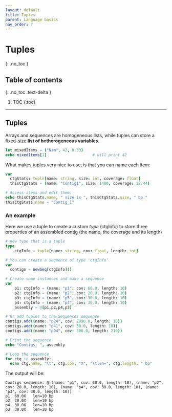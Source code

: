 ```yaml
---
layout: default
title: Tuples
parent: Language basics
nav_order: 7
---
```


# Tuples
{: .no_toc }

## Table of contents
{: .no_toc .text-delta }

1. TOC
{:toc}

---

## Tuples

Arrays and sequences are homogeneous lists, while tuples can store a fixed-size  **list of hetherogeneous variables**.

```nim
let mixedItems = ("Nim", 42, 0.33)
echo mixedItems[1]                    # will print 42
```

What makes tuples very nice to use, is that you can name each item:

```nim
var
  ctgStats: tuple[name: string, size: int, coverage: float]
  thisCtgStats = (name: "Contig1", size: 1400, coverage: 12.44)

# Access items and edit them:
echo thisCtgStats.name, " size is ", thisCtgStats.size, " bp."
thisCtgStats.name = "Contig_1"
```

### An example

Here we use a tuple to create a custom _type_ (ctgInfo) to store three properties
of an assembled contig (the name, the coverage and its length)
```nim
# new type that is a tuple
type
    ctgInfo = tuple[name: string, cov: float, length: int]

# You can create a sequence of type 'ctgInfo'
var
  contigs = newSeq[ctgInfo]()

# Create some instances and make a sequence
var
    p1: ctgInfo = (name: "p1", cov: 60.0, length: 10)
    p2: ctgInfo = (name: "p2", cov: 20.0, length: 10)
    p3: ctgInfo = (name: "p3", cov: 30.0, length: 10)
    p4: ctgInfo = (name: "p4", cov: 30.0, length: 10)
    assembly = @[p1,p2,p4,p3]

# Or add tuples to the Sequences sequence
contigs.add((name: "p24", cov: 2990.0, length: 10))
contigs.add((name: "p41", cov: 30.0, length: 10))
contigs.add((name: "p94", cov: 300.0, length: 210))

# Print the sequence
echo "Contigs: ", assembly

# Loop the sequence
for ctg in assembly:
  echo ctg.name, "\t", ctg.cov, "X", "\tlen=", ctg.length, " bp"
```

The output will be:
```text
Contigs sequence: @[(name: "p1", cov: 60.0, length: 10), (name: "p2", cov: 20.0, length: 10), (name: "p4", cov: 30.0, length: 10), (name: "p3", cov: 30.0, length: 10)]
p1  60.0X   len=10 bp
p2  20.0X   len=10 bp
p4  30.0X   len=10 bp
p3  30.0X   len=10 bp
```
